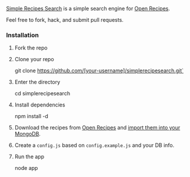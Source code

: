 [Simple Recipes Search](http://simplerecipesearch.com/) is a simple search engine for [Open Recipes](http://openrecip.es/).

Feel free to fork, hack, and submit pull requests.

### Installation

1. Fork the repo

2. Clone your repo

    git clone https://github.com/[your-username]/simplerecipesearch.git`

3. Enter the directory

    cd simplerecipesearch

4. Install dependencies
    
    npm install -d

5. Download the recipes from [Open Recipes](http://openrecip.es/) and [import them into your MongoDB](http://docs.mongodb.org/manual/reference/program/mongoimport/).

6. Create a `config.js` based on `config.example.js` and your DB info.

7. Run the app

    node app